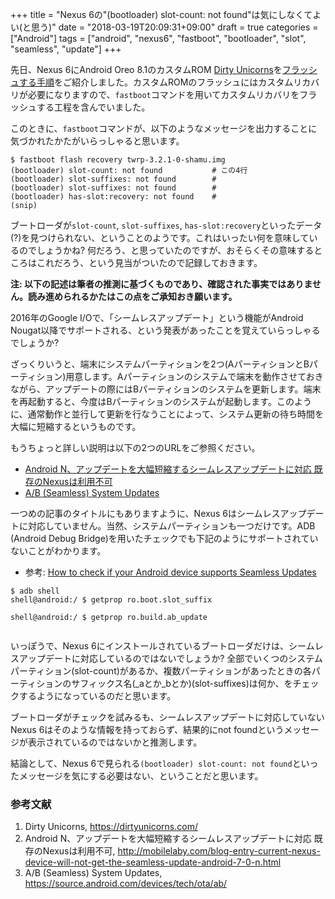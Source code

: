 +++
title = "Nexus 6の\"(bootloader) slot-count: not found\"は気にしなくてよい(と思う)"
date = "2018-03-19T20:09:31+09:00"
draft = true
categories = ["Android"]
tags = ["android", "nexus6", "fastboot", "bootloader", "slot", "seamless", "update"]
+++

先日、Nexus 6にAndroid Oreo 8.1のカスタムROM [Dirty Unicorns](https://dirtyunicorns.com/)を[フラッシュする手順](/post/nexus6-android-du-flash/)をご紹介しました。カスタムROMのフラッシュにはカスタムリカバリが必要になりますので、`fastboot`コマンドを用いてカスタムリカバリをフラッシュする工程を含んでいました。

このときに、`fastboot`コマンドが、以下のようなメッセージを出力することに気づかれたかたがいらっしゃると思います。

``` shell-session
$ fastboot flash recovery twrp-3.2.1-0-shamu.img
(bootloader) slot-count: not found           # この4行
(bootloader) slot-suffixes: not found        #
(bootloader) slot-suffixes: not found        #
(bootloader) has-slot:recovery: not found    #
(snip)
```

ブートローダが`slot-count`, `slot-suffixes`, `has-slot:recovery`といったデータ(?)を見つけられない、ということのようです。これはいったい何を意味しているのでしょうかね? 何だろう、と思っていたのですが、おそらくその意味するところはこれだろう、という見当がついたので記録しておきます。

**注: 以下の記述は筆者の推測に基づくものであり、確認された事実ではありません。読み進められるかたはこの点をご承知おき願います。**

2016年のGoogle I/Oで、「シームレスアップデート」という機能がAndroid Nougat以降でサポートされる、という発表があったことを覚えていらっしゃるでしょうか?

ざっくりいうと、端末にシステムパーティションを2つ(AパーティションとBパーティション)用意します。Aパーティションのシステムで端末を動作させておきながら、アップデートの際にはBパーティションのシステムを更新します。端末を再起動すると、今度はBパーティションのシステムが起動します。このように、通常動作と並行して更新を行なうことによって、システム更新の待ち時間を大幅に短縮するというものです。

もうちょっと詳しい説明は以下の2つのURLをご参照ください。

- [Android N、アップデートを大幅短縮するシームレスアップデートに対応 既存のNexusは利用不可](http://mobilelaby.com/blog-entry-current-nexus-device-will-not-get-the-seamless-update-android-7-0-n.html)
- [A/B (Seamless) System Updates](https://source.android.com/devices/tech/ota/ab/)

一つめの記事のタイトルにもありますように、Nexus 6はシームレスアップデートに対応していません。当然、システムパーティションも一つだけです。ADB (Android Debug Bridge)を用いたチェックでも下記のようにサポートされていないことがわかります。

- 参考: [How to check if your Android device supports Seamless Updates](https://www.xda-developers.com/how-to-check-android-device-supports-seamless-updates/)

``` shell-session
$ adb shell
shell@android:/ $ getprop ro.boot.slot_suffix

shell@android:/ $ getprop ro.build.ab_update
 
```

いっぽうで、Nexus 6にインストールされているブートローダだけは、シームレスアップデートに対応しているのではないでしょうか? 全部でいくつのシステムパーティション(slot-count)があるか、複数パーティションがあったときの各パーティションのサフィックス名(_aとか_bとか)(slot-suffixes)は何か、をチェックするようになっているのだと思います。

ブートローダがチェックを試みるも、シームレスアップデートに対応していないNexus 6はそのような情報を持っておらず、結果的にnot foundというメッセージが表示されているのではないかと推測します。

結論として、Nexus 6で見られる`(bootloader) slot-count: not found`といったメッセージを気にする必要はない、ということだと思います。

### 参考文献
1. Dirty Unicorns, https://dirtyunicorns.com/
1. Android N、アップデートを大幅短縮するシームレスアップデートに対応 既存のNexusは利用不可, http://mobilelaby.com/blog-entry-current-nexus-device-will-not-get-the-seamless-update-android-7-0-n.html
1. A/B (Seamless) System Updates, https://source.android.com/devices/tech/ota/ab/
